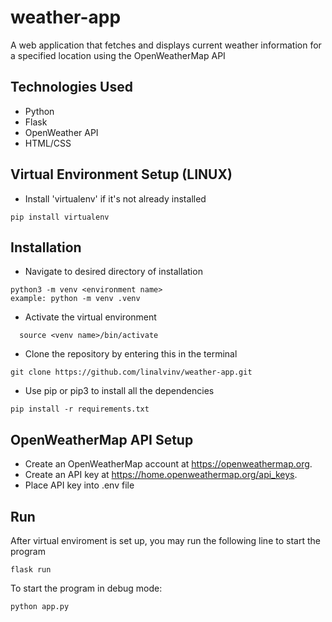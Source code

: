 # weather-app
A web application that fetches and displays current weather information for a specified location using the OpenWeatherMap API

## Technologies Used
- Python
- Flask
- OpenWeather API
- HTML/CSS
## Virtual Environment Setup (LINUX)

* Install 'virtualenv' if it's not already installed
```
pip install virtualenv
```
## Installation
* Navigate to desired directory of installation
```
python3 -m venv <environment name>
example: python -m venv .venv
```
* Activate the virtual environment
```
  source <venv name>/bin/activate
```
* Clone the repository by entering this in the terminal
```
git clone https://github.com/linalvinv/weather-app.git
```
* Use pip or pip3 to install all the dependencies
```
pip install -r requirements.txt
```
## OpenWeatherMap API Setup

* Create an OpenWeatherMap account at https://openweathermap.org.
* Create an API key at https://home.openweathermap.org/api_keys.
* Place API key into .env file

## Run

After virtual enviroment is set up, you may run the following line to start the program
```
flask run
```
To start the program in debug mode:
```
python app.py
```
